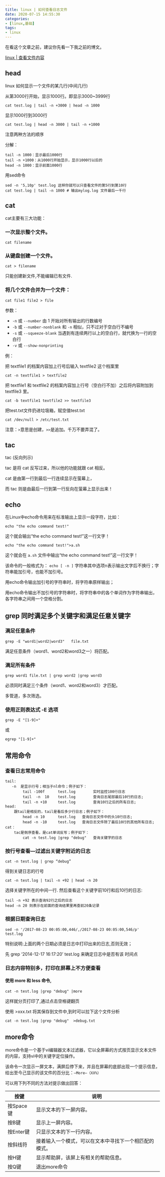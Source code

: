 ```yaml
---
title: linux | 如何查看日志文件
date: 2020-07-15 14:55:30
categories:
- [linux,基础]
tags:
- linux
---
```

在看这个文章之前，建议你先看一下我之前的博文。

[linux | 查看文件内容](https://benpaodewoniu.github.io/2020/04/27/linux11/)

<!-- more -->

## head

linux 如何显示一个文件的某几行(中间几行)

从第3000行开始，显示1000行。即显示3000\~3999行

	cat test.log | tail -n +3000 | head -n 1000

显示1000行到3000行

	cat test.log | head -n 3000 | tail -n +1000

注意两种方法的顺序

分解：

	tail -n 1000：显示最后1000行
	tail -n +1000：从1000行开始显示，显示1000行以后的
	head -n 1000：显示前面1000行

用sed命令

	sed -n '5,10p' test.log 这样你就可以只查看文件的第5行到第10行
	cat test.log | tail -n 1000 # 输出mylog.log 文件最后一千行

## cat

cat主要有三大功能：

### 一次显示整个文件。

	cat filename

### 从键盘创建一个文件。

	cat > filename 

只能创建新文件,不能编辑已有文件.

### 将几个文件合并为一个文件：

	cat file1 file2 > file

参数：

- `-n` 或 `--number` 由 1 开始对所有输出的行数编号
- `-b` 或 `--number-nonblank` 和 `-n` 相似，只不过对于空白行不编号
- `-s` 或 `--squeeze-blank` 当遇到有连续两行以上的空白行，就代换为一行的空白行
- `-v` 或 `--show-nonprinting`

例：

把 textfile1 的档案内容加上行号后输入 textfile2 这个档案里

	cat -n textfile1 > textfile2

把 textfile1 和 textfile2 的档案内容加上行号（空白行不加）之后将内容附加到 textfile3 里。

	cat -b textfile1 textfile2 >> textfile3

把test.txt文件扔进垃圾箱，赋空值test.txt

	cat /dev/null > /etc/test.txt 

注意：`>`意思是创建，`>>`是追加。千万不要弄混了。

## tac

tac (反向列示)

tac 是将 cat 反写过来，所以他的功能就跟 cat 相反。

cat 是由第一行到最后一行连续显示在萤幕上，

而 tac 则是由最后一行到第一行反向在萤幕上显示出来！

## echo

在Linux中echo命令用来在标准输出上显示一段字符，比如：

	echo "the echo command test!"

这个就会输出“the echo command test!”这一行文字！

	echo "the echo command test!">a.sh

这个就会在 `a.sh` 文件中输出“the echo command test!”这一行文字！

该命令的一般格式为： `echo [ -n ]` 字符串其中选项n表示输出文字后不换行；字符串能加引号，也能不加引号。

用echo命令输出加引号的字符串时，将字符串原样输出；

用echo命令输出不加引号的字符串时，将字符串中的各个单词作为字符串输出，各字符串之间用一个空格分割。

## grep 同时满足多个关键字和满足任意关键字

### 满足任意条件

	grep -E "word1|word2|word3"   file.txt

满足任意条件（word1、word2和word3之一）将匹配。

### 满足所有条件

	grep word1 file.txt | grep word2 |grep word3

必须同时满足三个条件（word1、word2和word3）才匹配。

多管道，多次筛选。

### 使用正则表达式 -E 选项

	grep -E "[1-9]+" 

或

	egrep "[1-9]+"

## 常用命令

### 查看日志常用命令

	tail:  
	   -n  是显示行号；相当于nl命令；例子如下：
	        tail -100f      test.log        实时监控100行日志
	        tail  -n  10    test.log        查询日志尾部最后10行的日志;
	        tail -n +10     test.log        查询10行之后的所有日志;
	head:  
	    跟tail是相反的，tail是看后多少行日志；例子如下：
	        head -n 10      test.log   查询日志文件中的头10行日志;
	        head -n -10     test.log   查询日志文件除了最后10行的其他所有日志;
	cat： 
	    tac是倒序查看，是cat单词反写；例子如下：
	        cat -n test.log |grep "debug"   查询关键字的日志

### 按行号查看—过滤出关键字附近的日志

	cat -n test.log | grep “debug”

得到关键日志的行号

	cat -n test.log | tail -n +92 | head -n 20

选择关键字所在的中间一行. 然后查看这个关键字前10行和后10行的日志:

	tail -n +92 表示查询92行之后的日志
	head -n 20 则表示在前面的查询结果里再查前20条记录

### 根据日期查询日志

	sed -n '/2017-08-23 00:05:00,446/,/2017-08-23 00:05:00,546/p'  test.log

特别说明:上面的两个日期必须是日志中打印出来的日志,否则无效；

先 grep ‘2014-12-17 16:17:20’ test.log 来确定日志中是否有该 时间点

### 日志内容特别多，打印在屏幕上不方便查看

#### 使用 more 和 less 命令,

	cat -n test.log |grep "debug" |more     

这样就分页打印了,通过点击空格键翻页

使用 >xxx.txt 将其保存到文件中,到时可以拉下这个文件分析

	cat -n test.log |grep "debug"  >debug.txt

## more命令

more命令是一个基于vi编辑器文本过滤器，它以全屏幕的方式按页显示文本文件的内容，支持vi中的关键字定位操作。

该命令一次显示一屏文本，满屏后停下来，并且在屏幕的底部出现一个提示信息，给出至今己显示的该文件的百分比：`–More–（XX%）`

可以用下列不同的方法对提示做出回答：

|按键|	说明|
|---|---|
|按Space键|	显示文本的下一屏内容。|
|按B键|	显示上一屏内容。|
|按Enter键|	只显示文本的下一行内容。|
|按斜线符|	接着输入一个模式，可以在文本中寻找下一个相匹配的模式。|
|按H键|	显示帮助屏，该屏上有相关的帮助信息。|
|按Q键|	退出more命令|